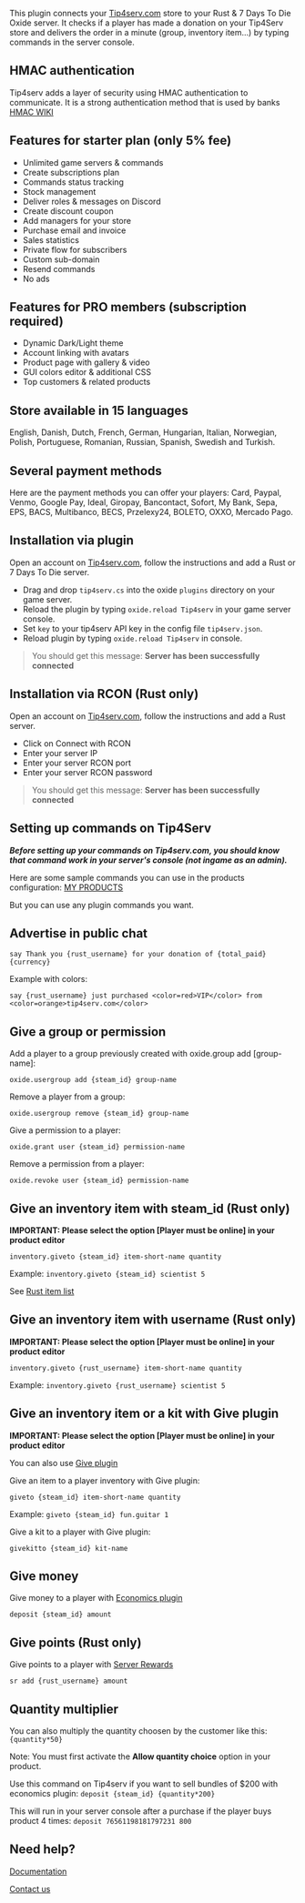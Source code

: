 This plugin connects your [Tip4serv.com](https://tip4serv.com?ads=umod) store to your Rust & 7 Days To Die Oxide server. It checks if a player has made a donation on your Tip4Serv store and delivers the order in a minute (group, inventory item...) by typing commands in the server console.

## HMAC authentication

Tip4serv adds a layer of security using HMAC authentication to communicate. It is a strong authentication method that is used by banks [HMAC WIKI](https://en.wikipedia.org/wiki/HMAC)

## Features for starter plan (only 5% fee)

- Unlimited game servers & commands
- Create subscriptions plan
- Commands status tracking
- Stock management
- Deliver roles & messages on Discord
- Create discount coupon
- Add managers for your store
- Purchase email and invoice
- Sales statistics
- Private flow for subscribers
- Custom sub-domain
- Resend commands
- No ads

## Features for PRO members (subscription required)

- Dynamic Dark/Light theme
- Account linking with avatars
- Product page with gallery & video
- GUI colors editor & additional CSS
- Top customers & related products

## Store available in 15 languages

English, Danish, Dutch, French, German, Hungarian, Italian, Norwegian, Polish, Portuguese, Romanian, Russian, Spanish, Swedish and Turkish.

## Several payment methods

Here are the payment methods you can offer your players: Card, Paypal, Venmo, Google Pay, Ideal, Giropay, Bancontact, Sofort, My Bank, Sepa, EPS, BACS, Multibanco, BECS, Przelexy24, BOLETO, OXXO, Mercado Pago.

## Installation via plugin

Open an account on [Tip4serv.com](https://tip4serv.com?ads=umod), follow the instructions and add a Rust or 7 Days To Die server.

- Drag and drop `tip4serv.cs` into the oxide `plugins` directory on your game server.
- Reload the plugin by typing `oxide.reload Tip4serv` in your game server console.
- Set `key` to your tip4serv API key in the config file `tip4serv.json`.
- Reload plugin by typing `oxide.reload Tip4serv` in console.

> You should get this message: **Server has been successfully connected**

## Installation via RCON (Rust only)
Open an account on [Tip4serv.com](https://tip4serv.com/), follow the instructions and add a Rust server.

- Click on Connect with RCON
- Enter your server IP  
- Enter your server RCON port
- Enter your server RCON password

> You should get this message: **Server has been successfully connected**

## Setting up commands on Tip4Serv

***Before setting up your commands on Tip4serv.com, you should know that command work in your server's console (not ingame as an admin).***

Here are some sample commands you can use in the products configuration: [MY PRODUCTS](https://tip4serv.com/dashboard/my-products)

But you can use any plugin commands you want.

## Advertise in public chat

`say Thank you {rust_username} for your donation of {total_paid} {currency}`

Example with colors:

`say {rust_username} just purchased <color=red>VIP</color> from <color=orange>tip4serv.com</color>`

## Give a group or permission

Add a player to a group previously created with oxide.group add [group-name]:

`oxide.usergroup add {steam_id} group-name`

Remove a player from a group:

`oxide.usergroup remove {steam_id} group-name`

Give a permission to a player:

`oxide.grant user {steam_id} permission-name`

Remove a permission from a player:

`oxide.revoke user {steam_id} permission-name`

## Give an inventory item with steam_id (Rust only)

**IMPORTANT: Please select the option [Player must be online] in your product editor**

`inventory.giveto {steam_id} item-short-name quantity`

Example: `inventory.giveto {steam_id} scientist 5`

See [Rust item list](https://www.corrosionhour.com/rust-item-list/)

## Give an inventory item with username (Rust only)

**IMPORTANT: Please select the option [Player must be online] in your product editor**

`inventory.giveto {rust_username} item-short-name quantity`

Example: `inventory.giveto {rust_username} scientist 5`

## Give an inventory item or a kit with Give plugin

**IMPORTANT: Please select the option [Player must be online] in your product editor**

You can also use [Give plugin](https://umod.org/plugins/give)

Give an item to a player inventory with Give plugin:

`giveto {steam_id} item-short-name quantity`

Example: `giveto {steam_id} fun.guitar 1`

Give a kit to a player with Give plugin:

`givekitto {steam_id} kit-name`

## Give money

Give money to a player with [Economics plugin](https://umod.org/plugins/economics)

`deposit {steam_id} amount`

## Give points (Rust only)

Give points to a player with [Server Rewards](https://umod.org/plugins/server-rewards)

`sr add {rust_username} amount`

## Quantity multiplier

You can also multiply the quantity choosen by the customer like this: `{quantity*50}`

Note: You must first activate the **Allow quantity choice** option in your product.

Use this command on Tip4serv if you want to sell bundles of $200 with economics plugin:
`deposit {steam_id} {quantity*200}`

This will run in your server console after a purchase if the player buys product 4 times:
`deposit 76561198181797231 800`

## Need help?

[Documentation](https://docs.tip4serv.com)

[Contact us](https://tip4serv.com/contact)